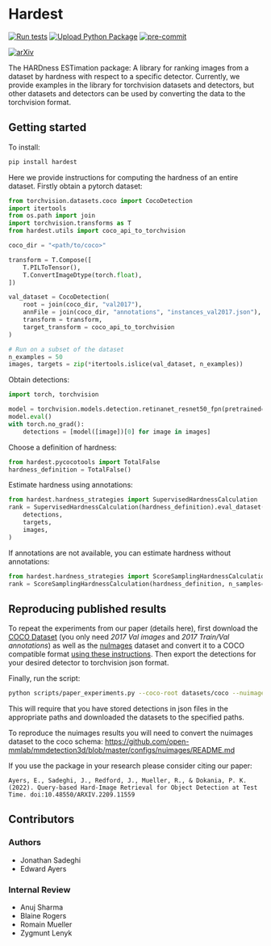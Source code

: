 # Hardest

[![Run tests](https://github.com/fiveai/hardest/actions/workflows/python-package.yml/badge.svg)](https://github.com/fiveai/hardest/actions/workflows/python-package.yml)
[![Upload Python Package](https://github.com/fiveai/hardest/actions/workflows/deploy.yml/badge.svg)](https://github.com/fiveai/hardest/actions/workflows/deploy.yml)
[![pre-commit](https://github.com/fiveai/hardest/actions/workflows/pre-commit.yml/badge.svg)](https://github.com/fiveai/hardest/actions/workflows/pre-commit.yml)

[![arXiv](https://img.shields.io/badge/arXiv-2209.11559-b31b1b.svg)](https://arxiv.org/abs/2209.11559)

The HARDness ESTimation package: A library for ranking images from a dataset by hardness with respect to a specific detector.
Currently, we provide examples in the library for torchvision datasets and detectors, but other datasets and detectors
can be used by converting the data to the torchvision format.

## Getting started
To install:
```bash
pip install hardest
```

Here we provide instructions for computing the hardness of an entire dataset.
Firstly obtain a pytorch dataset:

```python
from torchvision.datasets.coco import CocoDetection
import itertools
from os.path import join
import torchvision.transforms as T
from hardest.utils import coco_api_to_torchvision

coco_dir = "<path/to/coco>"

transform = T.Compose([
    T.PILToTensor(),
    T.ConvertImageDtype(torch.float),
])

val_dataset = CocoDetection(
    root = join(coco_dir, "val2017"),
    annFile = join(coco_dir, "annotations", "instances_val2017.json"),
    transform = transform,
    target_transform = coco_api_to_torchvision
)

# Run on a subset of the dataset
n_examples = 50
images, targets = zip(*itertools.islice(val_dataset, n_examples))

```
Obtain detections:
```python
import torch, torchvision

model = torchvision.models.detection.retinanet_resnet50_fpn(pretrained=True)
model.eval()
with torch.no_grad():
    detections = [model([image])[0] for image in images]
```

Choose a definition of hardness:
```python
from hardest.pycocotools import TotalFalse
hardness_definition = TotalFalse()
```

Estimate hardness using annotations:
```python
from hardest.hardness_strategies import SupervisedHardnessCalculation
rank = SupervisedHardnessCalculation(hardness_definition).eval_dataset(
    detections,
    targets,
    images,
)
```

If annotations are not available, you can estimate hardness without annotations:
```python
from hardest.hardness_strategies import ScoreSamplingHardnessCalculation
rank = ScoreSamplingHardnessCalculation(hardness_definition, n_samples=10).eval_dataset(detections, images)
```

## Reproducing published results
To repeat the experiments from our paper (details here), first download the [COCO Dataset](https://cocodataset.org/#download) (you only need _2017 Val images_ and _2017 Train/Val annotations_) as well as the [nuImages](https://www.nuscenes.org/nuimages) dataset and convert it to a COCO compatible format [using these instructions](https://github.com/open-mmlab/mmdetection3d/blob/master/configs/nuimages/README.md).
Then export the detections for your desired detector to torchvision json format.

Finally, run the script:
```bash
python scripts/paper_experiments.py --coco-root datasets/coco --nuimages-root datasets/nuimages-coco --save-dir ./results --detection-path-coco detections/coco --detection-path-nuimages detections/nuimages
```
This will require that you have stored detections in json files in the appropriate paths and downloaded the datasets to
the specified paths.

To reproduce the nuimages results you will need to convert the nuimages dataset to the coco schema:
https://github.com/open-mmlab/mmdetection3d/blob/master/configs/nuimages/README.md

If you use the package in your research please consider citing our paper:
```
Ayers, E., Sadeghi, J., Redford, J., Mueller, R., & Dokania, P. K. (2022). Query-based Hard-Image Retrieval for Object Detection at Test Time. doi:10.48550/ARXIV.2209.11559
```

## Contributors

### Authors

- Jonathan Sadeghi
- Edward Ayers

### Internal Review

- Anuj Sharma
- Blaine Rogers
- Romain Mueller
- Zygmunt Lenyk
